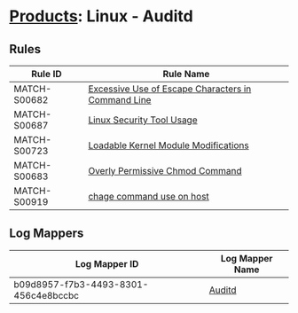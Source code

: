 # [Products](README.md): Linux - Auditd

## Rules

|Rule ID|Rule Name|
|----|----|
|MATCH-S00682|[Excessive Use of Escape Characters in Command Line](../rules/MATCH-S00682.md)|
|MATCH-S00687|[Linux Security Tool Usage](../rules/MATCH-S00687.md)|
|MATCH-S00723|[Loadable Kernel Module Modifications](../rules/MATCH-S00723.md)|
|MATCH-S00683|[Overly Permissive Chmod Command](../rules/MATCH-S00683.md)|
|MATCH-S00919|[chage command use on host](../rules/MATCH-S00919.md)|


## Log Mappers

|Log Mapper ID|Log Mapper Name|
|----|----|
|b09d8957-f7b3-4493-8301-456c4e8bccbc|[Auditd](../mappings/b09d8957-f7b3-4493-8301-456c4e8bccbc.md)|


